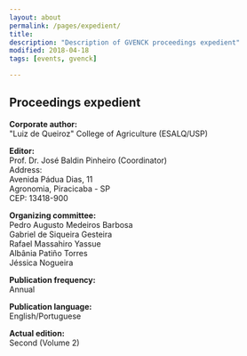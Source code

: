 ```yaml
---
layout: about
permalink: /pages/expedient/
title:
description: "Description of GVENCK proceedings expedient"
modified: 2018-04-18
tags: [events, gvenck]

---
```


<h2>Proceedings expedient</h2>

**Corporate author:**  
"Luiz de Queiroz" College of Agriculture (ESALQ/USP)  

**Editor:**  
Prof. Dr. José Baldin Pinheiro (Coordinator)  
Address:  
Avenida Pádua Dias, 11  
Agronomia, Piracicaba - SP  
CEP: 13418-900  

**Organizing committee:**  
Pedro Augusto Medeiros Barbosa  
Gabriel de Siqueira Gesteira  
Rafael Massahiro Yassue  
Albânia Patiño Torres  
Jéssica Nogueira  

**Publication frequency:**  
Annual  

**Publication language:**  
English/Portuguese  

**Actual edition:**  
Second (Volume 2)  
